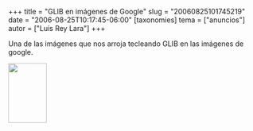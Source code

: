 +++
title = "GLIB en imágenes de Google"
slug = "20060825101745219"
date = "2006-08-25T10:17:45-06:00"
[taxonomies]
tema = ["anuncios"]
autor = ["Luis Rey Lara"]
+++

Una de las imágenes que nos arroja tecleando GLIB en las imágenes de
google.

<a href="http://www.glib.org.mx/images/articles/20060825101745219_1_original.JPG" title="Ver imagen sin proporción"><img width="77" height="120" src="http://www.glib.org.mx/images/articles/20060825101745219_1.JPG" alt=""></a>
